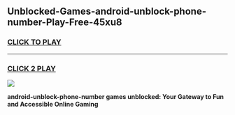 
## Unblocked-Games-android-unblock-phone-number-Play-Free-45xu8
<h3>
<a href="https://premium76.site?title=android-unblock-phone-number&ref=20M">CLICK TO PLAY</a></h3>
<hr>

<h3>
<a href="https://premium76.site?title=android-unblock-phone-number&ref=20M">CLICK 2 PLAY</a>
  
</h3>

<a href="https://premium76.site?title=android-unblock-phone-number&ref=19M"><img src="https://clearcache.store/games.png"></a>


**android-unblock-phone-number games unblocked: Your Gateway to Fun and Accessible Online Gaming**
